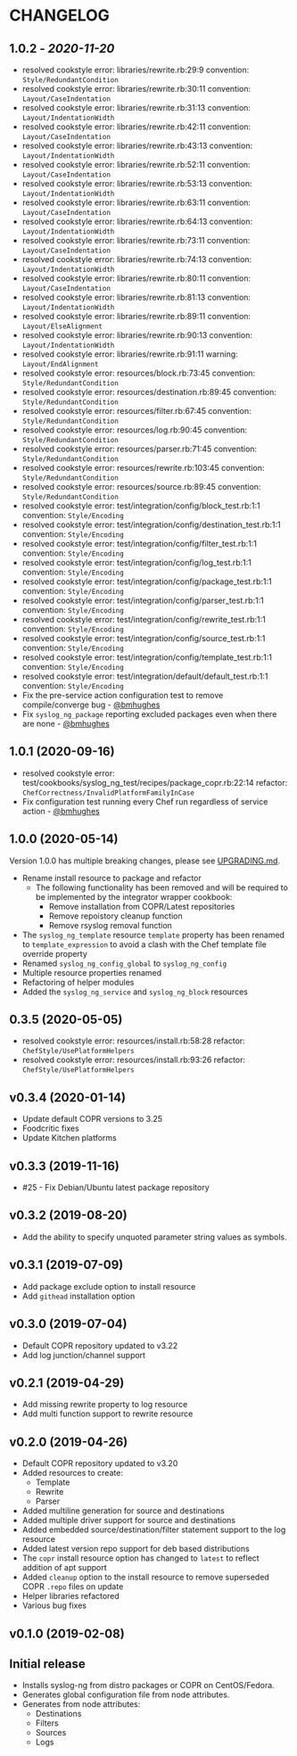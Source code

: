 # CHANGELOG

## 1.0.2 - *2020-11-20*

- resolved cookstyle error: libraries/rewrite.rb:29:9 convention: `Style/RedundantCondition`
- resolved cookstyle error: libraries/rewrite.rb:30:11 convention: `Layout/CaseIndentation`
- resolved cookstyle error: libraries/rewrite.rb:31:13 convention: `Layout/IndentationWidth`
- resolved cookstyle error: libraries/rewrite.rb:42:11 convention: `Layout/CaseIndentation`
- resolved cookstyle error: libraries/rewrite.rb:43:13 convention: `Layout/IndentationWidth`
- resolved cookstyle error: libraries/rewrite.rb:52:11 convention: `Layout/CaseIndentation`
- resolved cookstyle error: libraries/rewrite.rb:53:13 convention: `Layout/IndentationWidth`
- resolved cookstyle error: libraries/rewrite.rb:63:11 convention: `Layout/CaseIndentation`
- resolved cookstyle error: libraries/rewrite.rb:64:13 convention: `Layout/IndentationWidth`
- resolved cookstyle error: libraries/rewrite.rb:73:11 convention: `Layout/CaseIndentation`
- resolved cookstyle error: libraries/rewrite.rb:74:13 convention: `Layout/IndentationWidth`
- resolved cookstyle error: libraries/rewrite.rb:80:11 convention: `Layout/CaseIndentation`
- resolved cookstyle error: libraries/rewrite.rb:81:13 convention: `Layout/IndentationWidth`
- resolved cookstyle error: libraries/rewrite.rb:89:11 convention: `Layout/ElseAlignment`
- resolved cookstyle error: libraries/rewrite.rb:90:13 convention: `Layout/IndentationWidth`
- resolved cookstyle error: libraries/rewrite.rb:91:11 warning: `Layout/EndAlignment`
- resolved cookstyle error: resources/block.rb:73:45 convention: `Style/RedundantCondition`
- resolved cookstyle error: resources/destination.rb:89:45 convention: `Style/RedundantCondition`
- resolved cookstyle error: resources/filter.rb:67:45 convention: `Style/RedundantCondition`
- resolved cookstyle error: resources/log.rb:90:45 convention: `Style/RedundantCondition`
- resolved cookstyle error: resources/parser.rb:71:45 convention: `Style/RedundantCondition`
- resolved cookstyle error: resources/rewrite.rb:103:45 convention: `Style/RedundantCondition`
- resolved cookstyle error: resources/source.rb:89:45 convention: `Style/RedundantCondition`
- resolved cookstyle error: test/integration/config/block_test.rb:1:1 convention: `Style/Encoding`
- resolved cookstyle error: test/integration/config/destination_test.rb:1:1 convention: `Style/Encoding`
- resolved cookstyle error: test/integration/config/filter_test.rb:1:1 convention: `Style/Encoding`
- resolved cookstyle error: test/integration/config/log_test.rb:1:1 convention: `Style/Encoding`
- resolved cookstyle error: test/integration/config/package_test.rb:1:1 convention: `Style/Encoding`
- resolved cookstyle error: test/integration/config/parser_test.rb:1:1 convention: `Style/Encoding`
- resolved cookstyle error: test/integration/config/rewrite_test.rb:1:1 convention: `Style/Encoding`
- resolved cookstyle error: test/integration/config/source_test.rb:1:1 convention: `Style/Encoding`
- resolved cookstyle error: test/integration/config/template_test.rb:1:1 convention: `Style/Encoding`
- resolved cookstyle error: test/integration/default/default_test.rb:1:1 convention: `Style/Encoding`
- Fix the pre-service action configuration test to remove compile/converge bug - [@bmhughes](https://github.com/bmhughes)
- Fix `syslog_ng_package` reporting excluded packages even when there are none - [@bmhughes](https://github.com/bmhughes)

## 1.0.1 (2020-09-16)

- resolved cookstyle error: test/cookbooks/syslog_ng_test/recipes/package_copr.rb:22:14 refactor: `ChefCorrectness/InvalidPlatformFamilyInCase`
- Fix configuration test running every Chef run regardless of service action - [@bmhughes](https://github.com/bmhughes)

## 1.0.0 (2020-05-14)

Version 1.0.0 has multiple breaking changes, please see [UPGRADING.md](./UPGRADING.md).

- Rename install resource to package and refactor
  - The following functionality has been removed and will be required to be implemented by the integrator wrapper cookbook:
    - Remove installation from COPR/Latest repositories
    - Remove repoistory cleanup function
    - Remove rsyslog removal function
- The `syslog_ng_template` resource `template` property has been renamed to `template_expression` to avoid a clash with the Chef template file override property
- Renamed `syslog_ng_config_global` to `syslog_ng_config`
- Multiple resource properties renamed
- Refactoring of helper modules
- Added the `syslog_ng_service` and `syslog_ng_block` resources

## 0.3.5 (2020-05-05)

- resolved cookstyle error: resources/install.rb:58:28 refactor: `ChefStyle/UsePlatformHelpers`
- resolved cookstyle error: resources/install.rb:93:26 refactor: `ChefStyle/UsePlatformHelpers`

## v0.3.4 (2020-01-14)

- Update default COPR versions to 3.25
- Foodcritic fixes
- Update Kitchen platforms

## v0.3.3 (2019-11-16)

- #25 - Fix Debian/Ubuntu latest package repository

## v0.3.2 (2019-08-20)

- Add the ability to specify unquoted parameter string values as symbols.

## v0.3.1 (2019-07-09)

- Add package exclude option to install resource
- Add `githead` installation option

## v0.3.0 (2019-07-04)

- Default COPR repository updated to v3.22
- Add log junction/channel support

## v0.2.1 (2019-04-29)

- Add missing rewrite property to log resource
- Add multi function support to rewrite resource

## v0.2.0 (2019-04-26)

- Default COPR repository updated to v3.20
- Added resources to create:
  - Template
  - Rewrite
  - Parser
- Added multiline generation for source and destinations
- Added multiple driver support for source and destinations
- Added embedded source/destination/filter statement support to the log resource
- Added latest version repo support for deb based distributions
- The `copr` install resource option has changed to `latest` to reflect addition of apt support
- Added `cleanup` option to the install resource to remove superseded COPR `.repo` files on update
- Helper libraries refactored
- Various bug fixes

## v0.1.0 (2019-02-08)

## Initial release

- Installs syslog-ng from distro packages or COPR on CentOS/Fedora.
- Generates global configuration file from node attributes.
- Generates from node attributes:
  - Destinations
  - Filters
  - Sources
  - Logs
